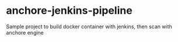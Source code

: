 # anchore-jenkins-pipeline
Sample project to build docker container with jenkins, then scan with anchore engine
